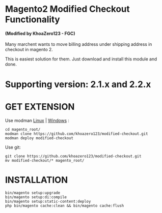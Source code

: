 # Magento2 Modified Checkout Functionality
#### (Modified by KhoaZero123 - FGC)
Many marchent wants to move billing address under shipping address in checkout in magento 2.

This is easiest solution for them. Just download and install this module and done.

# Supporting version: 2.1.x and 2.2.x

# GET EXTENSION

Use modman [Linux](https://github.com/colinmollenhour/modman) | [Windows](https://github.com/khoazero123/modman-php) :

	cd magento_root/
    modman clone https://github.com/khoazero123/modified-checkout.git
	modman deploy modified-checkout

Use git:

    git clone https://github.com/khoazero123/modified-checkout.git
    mv modified-checkout/* magento_root/

# INSTALLATION

	bin/magento setup:upgrade
	bin/magento setup:di:compile
	bin/magento setup:static-content:deploy
	php bin/magento cache:clean && bin/magento cache:flush